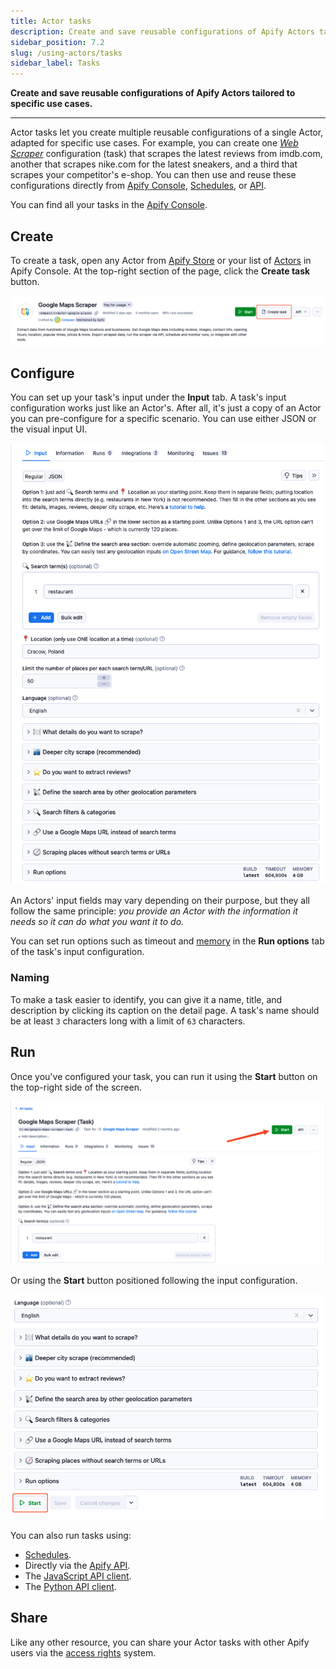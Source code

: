 ```yaml
---
title: Actor tasks
description: Create and save reusable configurations of Apify Actors tailored to specific use cases.
sidebar_position: 7.2
slug: /using-actors/tasks
sidebar_label: Tasks
---
```


**Create and save reusable configurations of Apify Actors tailored to specific use cases.**

---

Actor tasks let you create multiple reusable configurations of a single Actor, adapted for specific use cases. For example, you can create one [_Web Scraper_](https://apify.com/apify/web-scraper) configuration (task) that scrapes the latest reviews from imdb.com, another that scrapes nike.com for the latest sneakers, and a third that scrapes your competitor's e-shop. You can then use and reuse these configurations directly from [Apify Console](https://console.apify.com/actors/tasks), [Schedules](../../schedules.md), or [API](/api/v2/actor-task-runs-post).

You can find all your tasks in the [Apify Console](https://console.apify.com/actors/tasks).

## Create

To create a task, open any Actor from [Apify Store](https://console.apify.com/store) or your list of [Actors](https://console.apify.com/actors) in Apify Console. At the top-right section of the page, click the **Create task** button.

![Create a new Apify task](./images/tasks/tasks-create-task.png)

## Configure

You can set up your task's input under the **Input** tab. A task's input configuration works just like an Actor's. After all, it's just a copy of an Actor you can pre-configure for a specific scenario. You can use either JSON or the visual input UI.

![Apify task configuration](./images/tasks/tasks-create-configure.png)

An Actors' input fields may vary depending on their purpose, but they all follow the same principle: _you provide an Actor with the information it needs so it can do what you want it to do._

You can set run options such as timeout and [memory](./usage_and_resources.md) in the **Run options** tab of the task's input configuration.

### Naming

To make a task easier to identify, you can give it a name, title, and description by clicking its caption on the detail page. A task's name should be at least `3` characters long with a limit of `63` characters.

## Run

Once you've configured your task, you can run it using the **Start** button on the top-right side of the screen.

![Run an Apify task](./images/tasks/tasks-start-button.png)

Or using the **Start** button positioned following the input configuration.

![Run an Apify task v2](./images/tasks/tasks-start-after-configuration.png)

You can also run tasks using:

- [Schedules](../../schedules.md).
- Directly via the [Apify API](/api/v2/actor-task-runs-post).
- The [JavaScript API client](/api/client/js/reference/class/TaskClient).
- The [Python API client](/api/client/python/reference/class/TaskClient).

## Share

Like any other resource, you can share your Actor tasks with other Apify users via the [access rights](../../collaboration/index.md) system.
